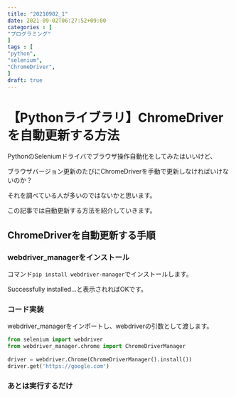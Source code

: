 ```yaml
---
title: "20210902_1"
date: 2021-09-02T06:27:52+09:00
categories : [
"プログラミング"
]
tags : [
"python",
"selenium",
"ChromeDriver",
]
draft: true
---
```


# 【Pythonライブラリ】ChromeDriverを自動更新する方法

PythonのSeleniumドライバでブラウザ操作自動化をしてみたはいいけど、

ブラウザバージョン更新のたびにChromeDriverを手動で更新しなければいけないのか？

それを調べている人が多いのではないかと思います。

この記事では自動更新する方法を紹介していきます。

## ChromeDriverを自動更新する手順

### webdriver_managerをインストール

コマンド```pip install webdriver-manager```でインストールします。

Successfully installed...と表示されればOKです。

### コード実装

webdriver_managerをインポートし、webdriverの引数として渡します。

```python
from selenium import webdriver
from webdriver_manager.chrome import ChromeDriverManager
 
driver = webdriver.Chrome(ChromeDriverManager().install())
driver.get('https://google.com')
```

### あとは実行するだけ



